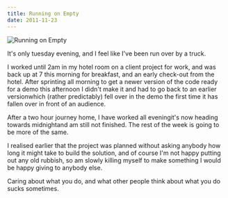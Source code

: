 ```yaml
---
title: Running on Empty
date: 2011-11-23
---
```


![Running on Empty](https://source.unsplash.com/l7dbl-sUg3k/1600x900)

It's only tuesday evening, and I feel like I've been run over by a truck.

I worked until 2am in my hotel room on a client project for work, and was back up at 7 this morning for breakfast, and an early check-out from the hotel. After sprinting all morning to get a newer version of the code ready for a demo this afternoon I didn't make it and had to go back to an earlier versionwhich (rather predictably) fell over in the demo the first time it has fallen over in front of an audience.

After a two hour journey home, I have worked all eveningit's now heading towards midnightand am still not finished. The rest of the week is going to be more of the same.

I realised earlier that the project was planned without asking anybody how long it might take to build the solution, and of course I'm not happy putting out any old rubbish, so am slowly killing myself to make something I would be happy giving to anybody else.

Caring about what you do, and what other people think about what you do sucks sometimes.